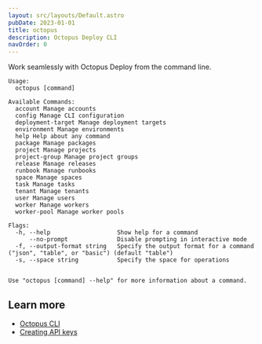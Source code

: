 ```yaml
---
layout: src/layouts/Default.astro
pubDate: 2023-01-01
title: octopus
description: Octopus Deploy CLI
navOrder: 0
---
```


Work seamlessly with Octopus Deploy from the command line.


```text
Usage:
  octopus [command]

Available Commands:
  account Manage accounts
  config Manage CLI configuration
  deployment-target Manage deployment targets
  environment Manage environments
  help Help about any command
  package Manage packages
  project Manage projects
  project-group Manage project groups
  release Manage releases
  runbook Manage runbooks
  space Manage spaces
  task Manage tasks
  tenant Manage tenants
  user Manage users
  worker Manage workers
  worker-pool Manage worker pools

Flags:
  -h, --help                   Show help for a command
      --no-prompt              Disable prompting in interactive mode
  -f, --output-format string   Specify the output format for a command ("json", "table", or "basic") (default "table")
  -s, --space string           Specify the space for operations


Use "octopus [command] --help" for more information about a command.
```

## Learn more

- [Octopus CLI](/docs/octopus-rest-api/cli/index.md)
- [Creating API keys](/docs/octopus-rest-api/how-to-create-an-api-key.md)